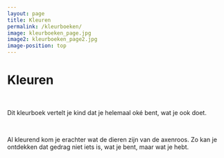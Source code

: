 ```yaml
---
layout: page
title: Kleuren
permalink: /kleurboeken/
image: kleurboeken_page.jpg
image2: kleurboeken_page2.jpg
image-position: top
---
```



# Kleuren

&nbsp;

Dit kleurboek vertelt je kind dat je helemaal ok&eacute; bent, wat je ook doet.

&nbsp;

Al kleurend kom je erachter wat de dieren zijn van de axenroos. Zo kan je ontdekken dat gedrag niet iets is, wat je bent, maar wat je hebt.

&nbsp;